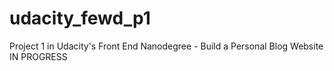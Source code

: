 # udacity_fewd_p1
Project 1 in Udacity's Front End Nanodegree - Build a Personal Blog Website
IN PROGRESS
